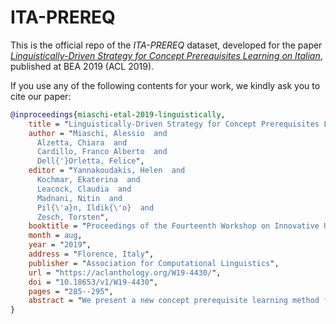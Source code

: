 # ITA-PREREQ

This is the official repo of the *ITA-PREREQ* dataset, developed for the paper [*Linguistically-Driven Strategy for Concept Prerequisites Learning on Italian*](https://aclanthology.org/W19-4430/), published at BEA 2019 (ACL 2019).

If you use any of the following contents for your work, we kindly ask you to cite our paper:

```bibtex
@inproceedings{miaschi-etal-2019-linguistically,
    title = "Linguistically-Driven Strategy for Concept Prerequisites Learning on {I}talian",
    author = "Miaschi, Alessio  and
      Alzetta, Chiara  and
      Cardillo, Franco Alberto  and
      Dell{'}Orletta, Felice",
    editor = "Yannakoudakis, Helen  and
      Kochmar, Ekaterina  and
      Leacock, Claudia  and
      Madnani, Nitin  and
      Pil{\'a}n, Ildik{\'o}  and
      Zesch, Torsten",
    booktitle = "Proceedings of the Fourteenth Workshop on Innovative Use of NLP for Building Educational Applications",
    month = aug,
    year = "2019",
    address = "Florence, Italy",
    publisher = "Association for Computational Linguistics",
    url = "https://aclanthology.org/W19-4430/",
    doi = "10.18653/v1/W19-4430",
    pages = "285--295",
    abstract = "We present a new concept prerequisite learning method for Learning Object (LO) ordering that exploits only linguistic features extracted from textual educational resources. The method was tested in a cross- and in- domain scenario both for Italian and English. Additionally, we performed experiments based on a incremental training strategy to study the impact of the training set size on the classifier performances. The paper also introduces ITA-PREREQ, to the best of our knowledge the first Italian dataset annotated with prerequisite relations between pairs of educational concepts, and describe the automatic strategy devised to build it."
}
```
